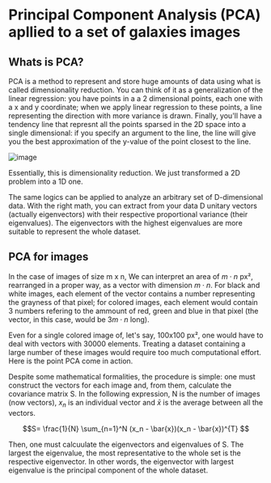 # Principal Component Analysis (PCA) apllied to a set of galaxies images

## Whats is PCA?

PCA is a method to represent and store huge amounts of data using what is called dimensionality reduction. You can think of it as a generalization of the linear regression: you have points in a a 2 dimensional points, each one with a x and y coordinate; when we apply linear regression to these points, a line representing the direction with more variance is drawn. Finally, you'll have a tendency line that represnt all the points sparsed in the 2D space into a single dimensional: if you specify an argument to the line, the line will give you the best approximation of the y-value of the point closest to the line.

![image](https://github.com/rafael-raiser/portfolio_pca/assets/142827112/ed1c2513-b4b6-4986-80fd-0a8eacf3a9ae)

Essentially, this is dimensionality reduction. We just transformed a 2D problem into a 1D one.

The same logics can be applied to analyze an arbitrary set of D-dimensional data. With the right math, you can extract from your data D unitary vectors (actually eigenvectors) with their respective proportional variance (their eigenvalues). The eigenvectors with the highest eigenvalues are more suitable to represent the whole dataset. 

## PCA for images

In the case of images of size m x n, We can interpret an area of $m\cdot n$ px², rearranged in a proper way, as a vector with dimension $m\cdot n$. For black and white images, each element of the vector contains a number representing the grayness of that pixel; for colored images, each element would contain 3 numbers refering to the ammount of red, green and blue in that pixel (the vector, in this case, would be $3m\cdot n$ long).

Even for a single colored image of, let's say, 100x100 px², one would have to deal with vectors with 30000 elements. Treating a dataset containing a large number of these images would require too much computational effort. Here is the point PCA come in action.

Despite some mathematical formalities, the procedure is simple: one must construct the vectors for each image and, from them, calculate the covariance matrix S. In the following expression, N is the number of images (now vectors), $x_n$ is an individual vector and $\bar{x}$ is the average between all the vectors.

$$S= \frac{1}{N} \sum_{n=1}^N (x_n - \bar{x})(x_n - \bar{x})^{T}  $$

Then, one must calcuulate the eigenvectors and eigenvalues of S. The largest the eigenvalue, the most representative to the whole set is the respective eigenvector. In other words, the eigenvector with largest eigenvalue is the principal component of the whole dataset.






